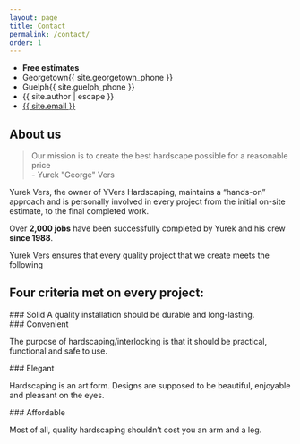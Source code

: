 ```yaml
---
layout: page
title: Contact
permalink: /contact/
order: 1
---
```


<div class="contact-card">
  <ul>
    <li><strong>Free estimates</strong></li>
    <li class="phone"><span class="label">Georgetown</span>{{ site.georgetown_phone }}</li>
    <li class="phone"><span class="label">Guelph</span>{{ site.guelph_phone }}</li>
    <li class="name">{{ site.author | escape }}</li>
    <li class="email"><a class="u-email" href="mailto:{{ site.email }}">{{ site.email }}</a></li>
  </ul>
</div>

## About us

<blockquote>
  Our mission is to create the best
  hardscape possible for a reasonable price <br>- Yurek "George" Vers
</blockquote>

Yurek Vers, the owner of YVers Hardscaping,  maintains a “hands-on” approach and is personally involved in every project from the initial on-site estimate, to the final
completed work.

Over <strong>2,000 jobs</strong> have been successfully completed by Yurek and his crew <strong>since 1988</strong>.

Yurek Vers ensures that every quality project that we create meets the following

## Four criteria met on every project:

<section class="about-criteria grey" markdown="1">
### Solid
 A quality installation should be durable and long-lasting.
</section>

<section class="about-criteria orange" markdown="1">
### Convenient

The purpose of hardscaping/interlocking is that it should be practical, functional and safe to use.
</section>

<section class="about-criteria blue" markdown="1">
### Elegant

Hardscaping is an art form. Designs are supposed to be beautiful, enjoyable and pleasant on the eyes.
</section>

<section class="about-criteria green" markdown="1">
### Affordable

Most of all, quality hardscaping shouldn’t cost you an arm and a leg.
</section>
